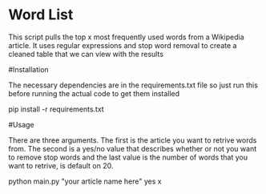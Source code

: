 # Word List

This script pulls the top x most frequently used words from a Wikipedia article. It uses regular expressions and stop word removal to create a cleaned table that we can view with the results

#Installation

The necessary dependencies are in the requirements.txt file so just run this before running the actual code to get them installed

pip install -r requirements.txt

#Usage

There are three arguments. The first is the article you want to retrive words from. The second is a yes/no value that describes whether or not you want to remove stop words
and the last value is the number of words that you want to retrive, is default on 20.

python main.py "your article name here" yes x
